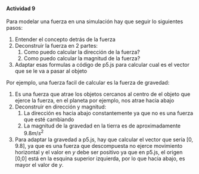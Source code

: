#### Actividad 9

Para modelar una fuerza en una simulación hay que seguir lo siguientes pasos:

1. Entender el concepto detrás de la fuerza
2. Deconstruir la fuerza en 2 partes:
   1. Como puedo calcular la dirección de la fuerza?
   2. Como puedo calcular la magnitud de la fuerza?
3. Adaptar esas formulas a código de p5.js para calcular cual es el vector que se le va a pasar al objeto

Por ejemplo, una fuerza facil de calcular es la fuerza de gravedad:

1. Es una fuerza que atrae los objetos cercanos al centro de el objeto que ejerce la fuerza, en el planeta por ejemplo, nos atrae hacia abajo
2. Deconstruir en dirección y magnitud:
   1. La dirección es hacia abajo constantemente ya que no es una fuerza que esté cambiando
   2. La magnitud de la gravedad en la tierra es de aproximadamente $9.8 m/s^2$
3. Para adaptar la gravedad a p5.js, hay que calcular el vector que sería [0, 9.8], ya que es una fuerza que descompuesta no ejerce movimiento horizontal y el valor en $y$ debe ser positivo ya que en p5.js, el origen [0,0] está en la esquina superior izquierda, por lo que hacia abajo, es mayor el valor de $y.$